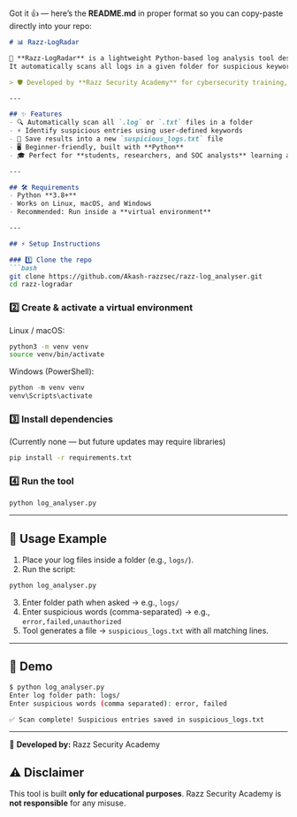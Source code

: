 Got it 👍 — here’s the **README.md** in proper format so you can copy-paste directly into your repo:

````markdown
# 📊 Razz-LogRadar  

🚀 **Razz-LogRadar** is a lightweight Python-based log analysis tool designed to help security researchers and learners detect suspicious activity hidden inside log files.  
It automatically scans all logs in a given folder for suspicious keywords (like `error`, `failed`, `unauthorized`) and writes them into a new file for easy review.  

> 🛡 Developed by **Razz Security Academy** for cybersecurity training, automation learning, and real-world log analysis practice.  

---

## ✨ Features  
- 🔍 Automatically scan all `.log` or `.txt` files in a folder  
- ⚡ Identify suspicious entries using user-defined keywords  
- 📂 Save results into a new `suspicious_logs.txt` file  
- 🖥 Beginner-friendly, built with **Python**  
- 🎓 Perfect for **students, researchers, and SOC analysts** learning automation  

---

## 🛠 Requirements  
- Python **3.8+**  
- Works on Linux, macOS, and Windows  
- Recommended: Run inside a **virtual environment**  

---

## ⚡ Setup Instructions  

### 1️⃣ Clone the repo  
```bash
git clone https://github.com/Akash-razzsec/razz-log_analyser.git
cd razz-logradar
````

### 2️⃣ Create & activate a virtual environment

Linux / macOS:

```bash
python3 -m venv venv
source venv/bin/activate
```

Windows (PowerShell):

```powershell
python -m venv venv
venv\Scripts\activate
```

### 3️⃣ Install dependencies

(Currently none — but future updates may require libraries)

```bash
pip install -r requirements.txt
```

### 4️⃣ Run the tool

```bash
python log_analyser.py
```

---

## 📖 Usage Example

1. Place your log files inside a folder (e.g., `logs/`).
2. Run the script:

```bash
python log_analyser.py
```

3. Enter folder path when asked → e.g., `logs/`
4. Enter suspicious words (comma-separated) → e.g., `error,failed,unauthorized`
5. Tool generates a file → `suspicious_logs.txt` with all matching lines.

---

## 📸 Demo

```bash
$ python log_analyser.py
Enter log folder path: logs/
Enter suspicious words (comma separated): error, failed

✅ Scan complete! Suspicious entries saved in suspicious_logs.txt
```

---

🔹 **Developed by:** Razz Security Academy

## ⚠ Disclaimer

This tool is built **only for educational purposes**.
Razz Security Academy is **not responsible** for any misuse.
